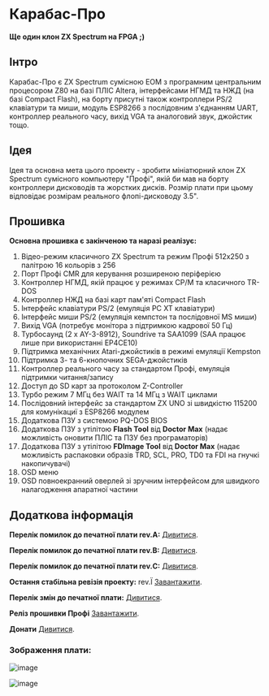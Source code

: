 # Карабас-Про

**Ще один клон ZX Spectrum на FPGA ;)**

## Інтро

Карабас-Про є ZX Spectrum сумісною ЕОМ з програмним центральним процесором Z80 на базі ПЛІС Altera, інтерфейсами НГМД та НЖД (на базі Compact Flash), 
на борту присутні також контроллери PS/2 клавіатури та миши, модуль ESP8266 з послідовним з'єднанням UART, контроллер реального часу, вихід VGA та аналоговий звук, джойстик тощо. 

## Ідея

Ідея та основна мета цього проекту - зробити мініатюрний клон ZX Spectrum сумісного компьютеру "Профі", якій би мав на борту контроллери дисководів та жорстких дисків. 
Розмір плати при цьому відповідає розмірам реального флопі-дисководу 3.5".

## Прошивка

**Основна прошивка є закінченою та наразі реалізує:**

1) Відео-режим класичного ZX Spectrum та режим Профі 512x250 з палітрою 16 кольорів з 256
2) Порт Профі CMR для керування розширеною періферією
3) Контроллер НГМД, якій працює у режимах CP/M та класичного TR-DOS
4) Контроллер НЖД на базі карт пам'яті Compact Flash
5) Інтерфейс клавіатури PS/2 (емуляція PC XT клавіатури)
6) Інтерфейс миши PS/2 (емуляція кемпстон та послідовної MS миши)
7) Вихід VGA (потребує монітора з підтримкою кадрової 50 Гц)
8) Турбосаунд (2 x AY-3-8912), Soundrive та SAA1099 (SAA працює лише при використанні EP4CE10)
9) Підтримка механічних Atari-джойстиків в режимі емуляції Kempston
10) Підтримка 3- та 6-кнопочних SEGA-джойстиків
11) Контроллер реального часу за стандартом Профі, емуляція підтримки читання/запису
12) Доступ до SD карт за протоколом Z-Controller
13) Турбо режим 7 МГц без WAIT та 14 МГц з WAIT циклами
14) Послідовний інтерфейс за стандартом ZX UNO зі швидкістю 115200 для комунікациї з ESP8266 модулем
15) Додаткова ПЗУ з системою PQ-DOS BIOS
16) Додаткова ПЗУ з утілітою **Flash Tool** від **Doctor Max** (надає можливість оновити ПЛІС та ПЗУ без програматорів)
17) Додаткова ПЗУ з утілітою **FDImage Tool** від **Doctor Max** (надає можливість распаковки образів TRD, SCL, PRO, TD0 та FDI на гнучкі накопичувачі)
18) OSD меню
19) OSD повноекранний оверлей зі зручним інтерфейсом для швидкого налагодження апаратної частини 

## Додаткова інформація

**Перелік помилок до печатної плати rev.A:** [Дивитися](https://github.com/andykarpov/karabas-pro/blob/master/ERRATA-REVA.md).

**Перелік помилок до печатної плати rev.B:** [Дивитися](https://github.com/andykarpov/karabas-pro/blob/master/ERRATA-REVB.md).

**Перелік помилок до печатної плати rev.С:** [Дивитися](https://github.com/andykarpov/karabas-pro/blob/master/ERRATA-REVC.md).

**Остання стабільна ревізія проекту:** rev.Ї [Завантажити](https://github.com/andykarpov/karabas-pro/raw/master/pcb/gerbers/karabas-pro-gerbers-revEU.zip).

**Перелік змін до печатної плати:** [Дивитися](https://github.com/andykarpov/karabas-pro/blob/master/CHANGELOG-PCB.md).

**Реліз прошивки Профі** [Завантажити](https://github.com/andykarpov/karabas-pro/releases).

**Донати** [Дивитися](https://github.com/andykarpov/karabas-pro/blob/master/DONATIONS.md).

### Зображення плати:

![image](https://github.com/andykarpov/karabas-pro/raw/master/docs/photos/karabas-pro-revER-top.png)

![image](https://github.com/andykarpov/karabas-pro/raw/master/docs/photos/karabas-pro-revER-bottom.png)

